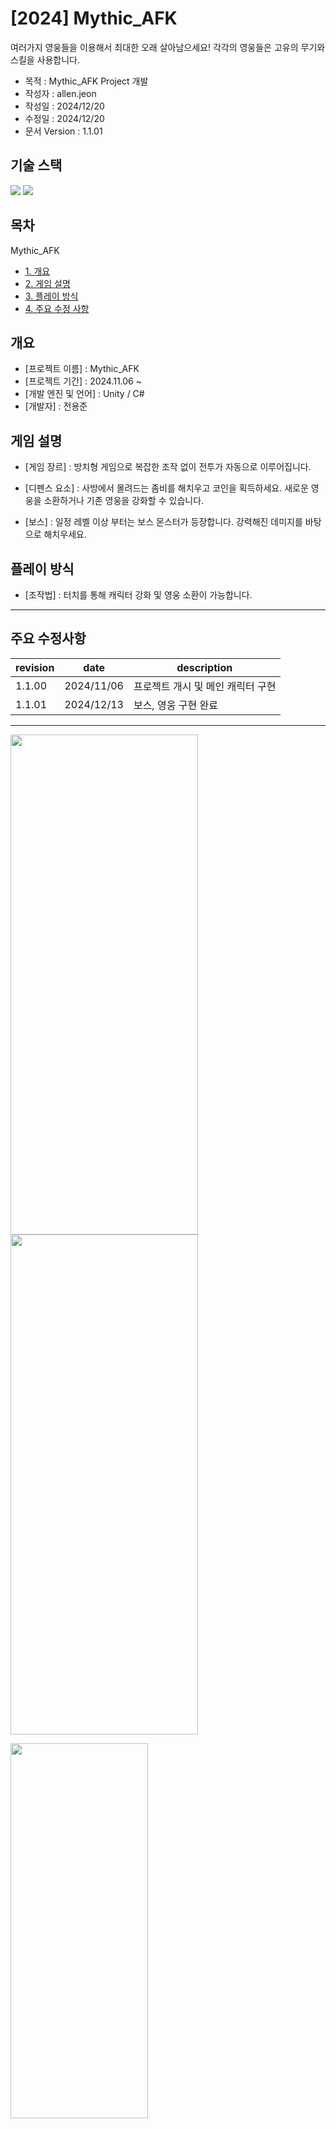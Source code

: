 # [2024] Mythic_AFK

여러가지 영웅들을 이용해서 최대한 오래 살아남으세요!
각각의 영웅들은 고유의 무기와 스킬을 사용합니다.


* 목적 : Mythic_AFK Project 개발
* 작성자 : allen.jeon
* 작성일 : 2024/12/20
* 수정일 : 2024/12/20
* 문서 Version : 1.1.01


## **기술 스택**

<img src="https://img.shields.io/badge/C%23-512BD4?style=for-the-badge&logo=c-sharp&logoColor=white"> <img src="https://img.shields.io/badge/Unity-000000?style=for-the-badge&logo=unity&logoColor=white">




## **목차** 
Mythic_AFK
* [1. 개요](#outline)
* [2. 게임 설명](#gameinfo)
* [3. 플레이 방식](#howtoplay)
* [4. 주요 수정 사항](#update)


<a name="outline"></a>
## **개요** 
* [프로젝트 이름] : Mythic_AFK
* [프로젝트 기간] : 2024.11.06 ~ 
* [개발 엔진 및 언어] : Unity / C# 
* [개발자] : 전용준




<a name="gameinfo"></a>
## **게임 설명** 

* [게임 장르] : 방치형 게임으로 복잡한 조작 없이 전투가 자동으로 이루어집니다.

* [디펜스 요소] : 사방에서 몰려드는 좀비를 해치우고 코인을 획득하세요. 새로운 영웅을 소환하거나 기존 영웅을 강화할 수 있습니다.

* [보스] : 일정 레벨 이상 부터는 보스 몬스터가 등장합니다. 강력해진 데미지를 바탕으로 해치우세요.

  

<a name="howtoplay"></a>
## **플레이 방식** 

* [조작법] : 터치를 통해 캐릭터 강화 및 영웅 소환이 가능합니다.



---

<a name="update"></a>
## **주요 수정사항**

| revision | date | description |
|--------|----------|--------------------------------------------------------------------------|
| 1.1.00   | 2024/11/06 | 프로젝트 개시 및 메인 캐릭터 구현 |
| 1.1.01   | 2024/12/13 | 보스, 영웅 구현 완료 |


---

<p align="left">
  <img src="https://github.com/user-attachments/assets/cf33f520-f372-4da6-8c9f-f514165b59ce",  height="800x", width="300px">
  <img src="https://github.com/user-attachments/assets/e2ec4b18-6ab0-4e31-9032-f257c8fe88b7",  height="800x", width="300px">
</p>

<p align="left">
  <img src="https://github.com/user-attachments/assets/f45d77c3-28e7-4ef1-b6e1-d20f1558dea6",  height="600x", width="220px">
</p>




